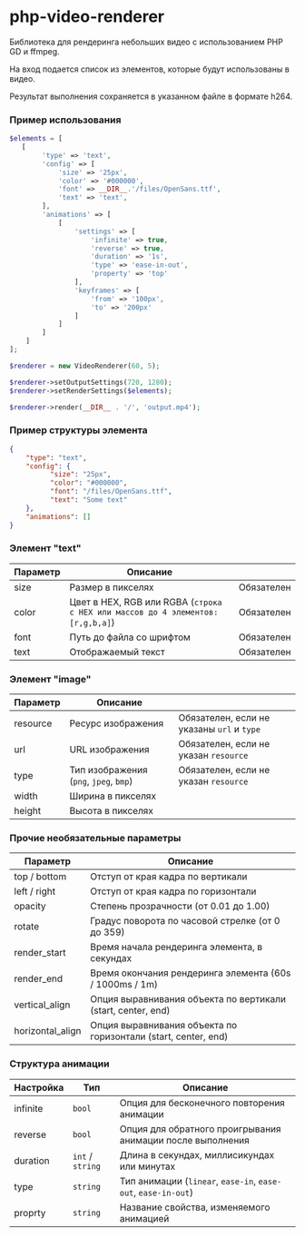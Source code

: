 # php-video-renderer

Библиотека для рендеринга небольших видео с использованием PHP GD и ffmpeg.

На вход подается список из элементов, которые будут использованы в видео.

Результат выполнения сохраняется в указанном файле в формате h264.

### Пример использования
```php
$elements = [
   [
        'type' => 'text',
        'config' => [
            'size' => '25px',
            'color' => '#000000',
            'font' => __DIR__.'/files/OpenSans.ttf',
            'text' => 'text',
        ],
        'animations' => [
            [
                'settings' => [
                    'infinite' => true,
                    'reverse' => true,
                    'duration' => '1s',
                    'type' => 'ease-in-out',
                    'property' => 'top'
                ],
                'keyframes' => [
                    'from' => '100px',
                    'to' => '200px'
                ]
            ]
        ]
    ]
];

$renderer = new VideoRenderer(60, 5);

$renderer->setOutputSettings(720, 1280);
$renderer->setRenderSettings($elements);

$renderer->render(__DIR__ . '/', 'output.mp4');
```

### Пример структуры элемента

```json
{
    "type": "text",
    "config": {
          "size": "25px",
          "color": "#000000",
          "font": "/files/OpenSans.ttf",
          "text": "Some text"
    },
    "animations": []
}
```


### Элемент "text"

| Параметр | Описание | |
| -------- | --------- | --------- |
| size     | Размер в пикселях | Обязателен |
| color    | Цвет в HEX, RGB или RGBA (`строка с HEX или массов до 4 элементов: [r,g,b,a]`) | Обязателен |
| font     | Путь до файла со шрифтом | Обязателен |
| text     | Отображаемый текст | Обязателен |

### Элемент "image"

| Параметр | Описание | |
| -------- | --------- | --------- |
| resource | Ресурс изображения | Обязателен, если не указаны `url` и `type` |
| url      | URL изображения | Обязателен, если не указан `resource` |
| type     | Тип изображения (`png`, `jpeg`, `bmp`) | Обязателен, если не указан `resource` |
| width    | Ширина в пикселях |  |
| height   | Высота в пикселях |  |

### Прочие необязательные параметры

| Параметр | Описание | 
| -------- | --------- |
| top / bottom | Отступ от края кадра по вертикали |
| left / right | Отступ от края кадра по горизонтали |
| opacity      | Степень прозрачности (от 0.01 до 1.00) |
| rotate       | Градус поворота по часовой стрелке (от 0 до 359) |
| render_start | Время начала рендеринга элемента, в секундах |
| render_end   | Время окончания рендеринга элемента (60s / 1000ms / 1m) |
| vertical_align  | Опция выравнивания объекта по вертикали (start, center, end) |
| horizontal_align  | Опция выравнивания объекта по горизонтали (start, center, end) |

### Структура анимации
| Настройка | Тип | Описание |
| -------- | ---- | --- |
| infinite  | `bool` | Опция для бесконечного повторения анимации | 
| reverse | `bool` | Опция для обратного проигрывания анимации после выполнения |
| duration | `int` / `string` | Длина в секундах, миллисикундах или минутах |
| type | `string` | Тип анимации (`linear`, `ease-in`, `ease-out`, `ease-in-out`) |
| proprty | `string` | Название свойства, изменяемого анимацией |
